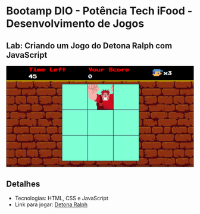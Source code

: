 # Bootamp DIO - Potência Tech iFood - Desenvolvimento de Jogos

## Lab: Criando um Jogo do Detona Ralph com JavaScript

![Detona Ralph JavaScript](./screenshot/detona-ralph-js.png)

## Detalhes 
- Tecnologias: HTML, CSS e JavaScript
- Link para jogar: [Detona Ralph](https://harcanjo.github.io/dio-detona-ralph-js/)